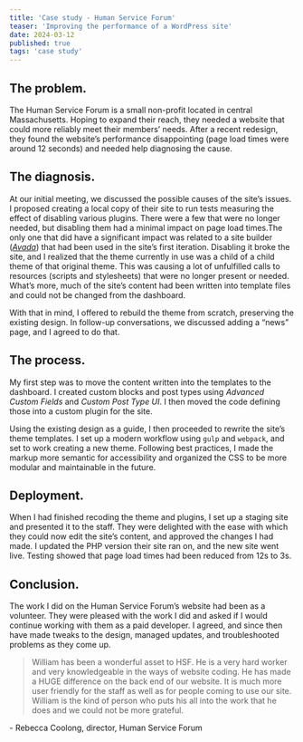 ```yaml
---
title: 'Case study - Human Service Forum'
teaser: 'Improving the performance of a WordPress site'
date: 2024-03-12
published: true
tags: 'case study'
---
```


## The problem.
The Human Service Forum is a small non-profit located in central Massachusetts. Hoping to expand their reach, they needed a website that could more reliably meet their members’ needs. After a recent redesign, they found the website’s performance disappointing (page load times were around 12 seconds) and needed help diagnosing the cause.

## The diagnosis.
At our initial meeting, we discussed the possible causes of the site’s issues. I proposed creating a local copy of their site to run tests measuring the effect of disabling various plugins. There were a few that were no longer needed, but disabling them had a minimal impact on page load times.The only one that did have a significant impact was related to a site builder ([_Avada_](https://avada.com/)) that had been used in the site’s first iteration. Disabling it broke the site, and I realized that the theme currently in use was a child of a child theme of that original theme. This was causing a lot of unfulfilled calls to resources (scripts and stylesheets) that were no longer present or needed. What’s more, much of the site’s content had been written into template files and could not be changed from the dashboard.

With that in mind, I offered to rebuild the theme from scratch, preserving the existing design. In follow-up conversations, we discussed adding a “news” page, and I agreed to do that.
## The process.
My first step was to move the content written into the templates to the dashboard. I created custom blocks and post types using _Advanced Custom Fields_ and _Custom Post Type UI_. I then moved the code defining those into a custom plugin for the site.

Using the existing design as a guide, I then proceeded to rewrite the site’s theme templates. I set up a modern workflow using `gulp` and `webpack`, and set to work creating a new theme. Following best practices, I made the markup more semantic for accessibility and organized the CSS to be more modular and maintainable in the future.
## Deployment.
When I had finished recoding the theme and plugins, I set up a staging site and presented it to the staff. They were delighted with the ease with which they could now edit the site’s content, and approved the changes I had made. I updated the PHP version their site ran on, and the new site went live. Testing showed that page load times had been reduced from 12s to 3s.
## Conclusion.
The work I did on the Human Service Forum’s website had been as a volunteer. They were pleased with the work I did and asked if I would continue working with them as a paid developer. I agreed, and since then have made tweaks to the design, managed updates, and troubleshooted problems as they come up.

> William has been a wonderful asset to HSF. He is a very hard worker and very knowledgeable in the ways of website coding. He has made a HUGE difference on the back end of our website. It is much more user friendly for the staff as well as for people coming to use our site. William is the kind of person who puts his all into the work that he does and we could not be more grateful.

 \- Rebecca Coolong, director, Human Service Forum
